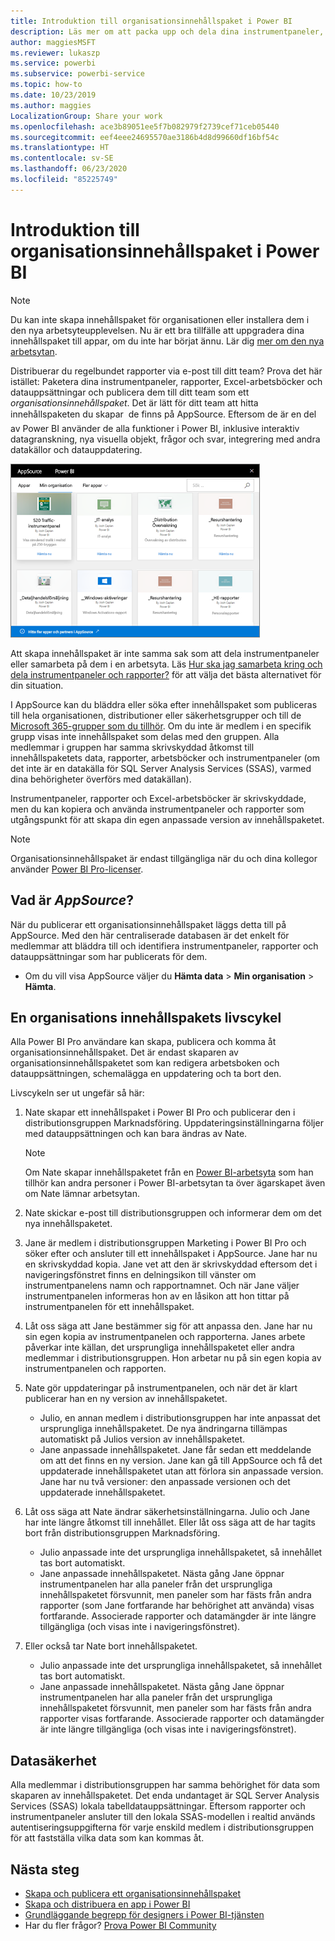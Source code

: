 ```yaml
---
title: Introduktion till organisationsinnehållspaket i Power BI
description: Läs mer om att packa upp och dela dina instrumentpaneler, rapporter, Excel-arbetsböcker och datauppsättningar med dina kollegor som organisationsinnehållspaket.
author: maggiesMSFT
ms.reviewer: lukaszp
ms.service: powerbi
ms.subservice: powerbi-service
ms.topic: how-to
ms.date: 10/23/2019
ms.author: maggies
LocalizationGroup: Share your work
ms.openlocfilehash: ace3b89051ee5f7b082979f2739cef71ceb05440
ms.sourcegitcommit: eef4eee24695570ae3186b4d8d99660df16bf54c
ms.translationtype: HT
ms.contentlocale: sv-SE
ms.lasthandoff: 06/23/2020
ms.locfileid: "85225749"
---
```

# <a name="intro-to-organizational-content-packs-in-power-bi"></a>Introduktion till organisationsinnehållspaket i Power BI
> [!NOTE]
> Du kan inte skapa innehållspaket för organisationen eller installera dem i den nya arbetsyteupplevelsen. Nu är ett bra tillfälle att uppgradera dina innehållspaket till appar, om du inte har börjat ännu. Lär dig [mer om den nya arbetsytan](service-create-the-new-workspaces.md).
> 

Distribuerar du regelbundet rapporter via e-post till ditt team? Prova det här istället: Paketera dina instrumentpaneler, rapporter, Excel-arbetsböcker och datauppsättningar och publicera dem till ditt team som ett *organisationsinnehållspaket*. Det är lätt för ditt team att hitta innehållspaketen du skapar &#151; de finns på AppSource. Eftersom de är en del av Power BI använder de alla funktioner i Power BI, inklusive interaktiv datagranskning, nya visuella objekt, frågor och svar, integrering med andra datakällor och datauppdatering.

![](media/service-organizational-content-pack-introduction/power-bi-org-content-packs.png)

Att skapa innehållspaket är inte samma sak som att dela instrumentpaneler eller samarbeta på dem i en arbetsyta. Läs [Hur ska jag samarbeta kring och dela instrumentpaneler och rapporter?](service-how-to-collaborate-distribute-dashboards-reports.md) för att välja det bästa alternativet för din situation. 

I AppSource kan du bläddra eller söka efter innehållspaket som publiceras till hela organisationen, distributioner eller säkerhetsgrupper och till de [Microsoft 365-grupper som du tillhör](https://support.office.com/article/Create-a-group-in-Office-365-7124dc4c-1de9-40d4-b096-e8add19209e9). Om du inte är medlem i en specifik grupp visas inte innehållspaket som delas med den gruppen. Alla medlemmar i gruppen har samma skrivskyddad åtkomst till innehållspaketets data, rapporter, arbetsböcker och instrumentpaneler (om det inte är en datakälla för SQL Server Analysis Services (SSAS), varmed dina behörigheter överförs med datakällan).

Instrumentpaneler, rapporter och Excel-arbetsböcker är skrivskyddade, men du kan kopiera och använda instrumentpaneler och rapporter som utgångspunkt för att skapa din egen anpassade version av innehållspaketet.

> [!NOTE]
> Organisationsinnehållspaket är endast tillgängliga när du och dina kollegor använder [Power BI Pro-licenser](../fundamentals/service-features-license-type.md).
> 
> 

## <a name="what-is-appsource"></a>Vad är *AppSource*?
När du publicerar ett organisationsinnehållspaket läggs detta till på AppSource.  Med den här centraliserade databasen är det enkelt för medlemmar att bläddra till och identifiera instrumentpaneler, rapporter och datauppsättningar som har publicerats för dem.  

* Om du vill visa AppSource väljer du **Hämta data** > **Min organisation** > **Hämta**.

## <a name="the-life-cycle-of-an-organizational-content-pack"></a>En organisations innehållspakets livscykel
Alla Power BI Pro användare kan skapa, publicera och komma åt organisationsinnehållspaket. Det är endast skaparen av organisationsinnehållspaketet som kan redigera arbetsboken och datauppsättningen, schemalägga en uppdatering och ta bort den.

Livscykeln ser ut ungefär så här:

1. Nate skapar ett innehållspaket i Power BI Pro och publicerar den i distributionsgruppen Marknadsföring. Uppdateringsinställningarna följer med datauppsättningen och kan bara ändras av Nate.
   
   > [!NOTE]
   > Om Nate skapar innehållspaketet från en [Power BI-arbetsyta](service-create-distribute-apps.md) som han tillhör kan andra personer i Power BI-arbetsytan ta över ägarskapet även om Nate lämnar arbetsytan.
   > 
   > 
2. Nate skickar e-post till distributionsgruppen och informerar dem om det nya innehållspaketet.
3. Jane är medlem i distributionsgruppen Marketing i Power BI Pro och söker efter och ansluter till ett innehållspaket i AppSource. Jane har nu en skrivskyddad kopia. Jane vet att den är skrivskyddad eftersom det i navigeringsfönstret finns en delningsikon till vänster om instrumentpanelens namn och rapportnamnet. Och när Jane väljer instrumentpanelen informeras hon av en låsikon att hon tittar på instrumentpanelen för ett innehållspaket. 
4. Låt oss säga att Jane bestämmer sig för att anpassa den. Jane har nu sin egen kopia av instrumentpanelen och rapporterna. Janes arbete påverkar inte källan, det ursprungliga innehållspaketet eller andra medlemmar i distributionsgruppen. Hon arbetar nu på sin egen kopia av instrumentpanelen och rapporten.
5. Nate gör uppdateringar på instrumentpanelen, och när det är klart publicerar han en ny version av innehållspaketet.
   
   * Julio, en annan medlem i distributionsgruppen har inte anpassat det ursprungliga innehållspaketet. De nya ändringarna tillämpas automatiskt på Julios version av innehållspaketet.  
   * Jane anpassade innehållspaketet. Jane får sedan ett meddelande om att det finns en ny version.  Jane kan gå till AppSource och få det uppdaterade innehållspaketet utan att förlora sin anpassade version. Jane har nu två versioner: den anpassade versionen och det uppdaterade innehållspaketet.
6. Låt oss säga att Nate ändrar säkerhetsinställningarna. Julio och Jane har inte längre åtkomst till innehållet. Eller låt oss säga att de har tagits bort från distributionsgruppen Marknadsföring.
   
   * Julio anpassade inte det ursprungliga innehållspaketet, så innehållet tas bort automatiskt. 
   * Jane anpassade innehållspaketet. Nästa gång Jane öppnar instrumentpanelen har alla paneler från det ursprungliga innehållspaketet försvunnit, men paneler som har fästs från andra rapporter (som Jane fortfarande har behörighet att använda) visas fortfarande. Associerade rapporter och datamängder är inte längre tillgängliga (och visas inte i navigeringsfönstret).
7. Eller också tar Nate bort innehållspaketet.
   
   * Julio anpassade inte det ursprungliga innehållspaketet, så innehållet tas bort automatiskt. 
   * Jane anpassade innehållspaketet. Nästa gång Jane öppnar instrumentpanelen har alla paneler från det ursprungliga innehållspaketet försvunnit, men paneler som har fästs från andra rapporter visas fortfarande. Associerade rapporter och datamängder är inte längre tillgängliga (och visas inte i navigeringsfönstret).

## <a name="data-security"></a>Datasäkerhet
Alla medlemmar i distributionsgruppen har samma behörighet för data som skaparen av innehållspaketet. Det enda undantaget är SQL Server Analysis Services (SSAS) lokala tabelldatauppsättningar. Eftersom rapporter och instrumentpaneler ansluter till den lokala SSAS-modellen i realtid används autentiseringsuppgifterna för varje enskild medlem i distributionsgruppen för att fastställa vilka data som kan kommas åt.

## <a name="next-steps"></a>Nästa steg
* [Skapa och publicera ett organisationsinnehållspaket](service-organizational-content-pack-create-and-publish.md)
* [Skapa och distribuera en app i Power BI](service-create-distribute-apps.md) 
* [Grundläggande begrepp för designers i Power BI-tjänsten](../fundamentals/service-basic-concepts.md)
* Har du fler frågor? [Prova Power BI Community](https://community.powerbi.com/)
